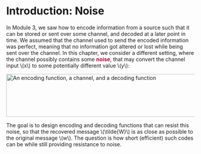 # Introduction: Noise

<p>In Module 3, we saw how to encode information from a source such that it can be stored or sent over some channel, and decoded at a later point in time. We assumed that the channel used to send the encoded information was perfect, meaning that no information got altered or lost while being sent over the channel. In this chapter, we consider a different setting, where the channel possibly contains some <span style="color: #bc0031;"><strong>noise</strong></span>, that may convert the channel input \(x\) to some potentially different value \(y\):</p>
<p><img style="display: block; margin-left: auto; margin-right: auto;" src="https://canvas.uva.nl/courses/2205/files/218089/preview?verifier=AyqxNP76Ytlo8HIVk54Mo6yALxKifyrvHxF9qXQs" alt="An encoding function, a channel, and a decoding function" width="706" height="115" data-api-endpoint="https://canvas.uva.nl/api/v1/courses/2205/files/218089" data-api-returntype="File"></p>
<p>The goal is to design encoding and decoding functions that can resist this noise, so that the recovered message \(\tilde{W}\) is as close as possible to the original message \(w\). The question is how short (efficient) such codes can be while still providing resistance to noise.</p>
